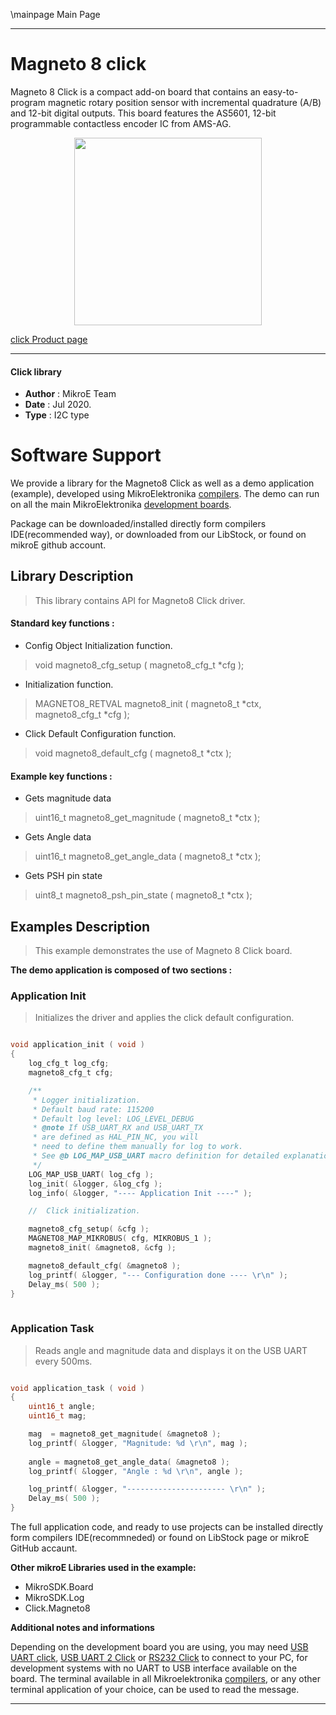 \mainpage Main Page
 
---
# Magneto 8 click

Magneto 8 Click is a compact add-on board that contains an easy-to-program magnetic rotary position sensor with incremental quadrature (A/B) and 12-bit digital outputs. This board features the AS5601, 12-bit programmable contactless encoder IC from AMS-AG.

<p align="center">
  <img src="https://download.mikroe.com/images/click_for_ide/magneto8_click.png" height=300px>
</p>


[click Product page](https://www.mikroe.com/magneto-8-click)

---


#### Click library 

- **Author**        : MikroE Team
- **Date**          : Jul 2020.
- **Type**          : I2C type


# Software Support

We provide a library for the Magneto8 Click 
as well as a demo application (example), developed using MikroElektronika 
[compilers](https://shop.mikroe.com/compilers). 
The demo can run on all the main MikroElektronika [development boards](https://shop.mikroe.com/development-boards).

Package can be downloaded/installed directly form compilers IDE(recommended way), or downloaded from our LibStock, or found on mikroE github account. 

## Library Description

> This library contains API for Magneto8 Click driver.

#### Standard key functions :

- Config Object Initialization function.
> void magneto8_cfg_setup ( magneto8_cfg_t *cfg ); 
 
- Initialization function.
> MAGNETO8_RETVAL magneto8_init ( magneto8_t *ctx, magneto8_cfg_t *cfg );

- Click Default Configuration function.
> void magneto8_default_cfg ( magneto8_t *ctx );


#### Example key functions :

- Gets magnitude data
> uint16_t magneto8_get_magnitude ( magneto8_t *ctx );
 
- Gets Angle data
> uint16_t magneto8_get_angle_data ( magneto8_t *ctx );

- Gets PSH pin state
> uint8_t magneto8_psh_pin_state ( magneto8_t *ctx );

## Examples Description

> This example demonstrates the use of Magneto 8 Click board.

**The demo application is composed of two sections :**

### Application Init 

> Initializes the driver and applies the click default configuration.

```c

void application_init ( void )
{
    log_cfg_t log_cfg;
    magneto8_cfg_t cfg;

    /** 
     * Logger initialization.
     * Default baud rate: 115200
     * Default log level: LOG_LEVEL_DEBUG
     * @note If USB_UART_RX and USB_UART_TX 
     * are defined as HAL_PIN_NC, you will 
     * need to define them manually for log to work. 
     * See @b LOG_MAP_USB_UART macro definition for detailed explanation.
     */
    LOG_MAP_USB_UART( log_cfg );
    log_init( &logger, &log_cfg );
    log_info( &logger, "---- Application Init ----" );

    //  Click initialization.

    magneto8_cfg_setup( &cfg );
    MAGNETO8_MAP_MIKROBUS( cfg, MIKROBUS_1 );
    magneto8_init( &magneto8, &cfg );

    magneto8_default_cfg( &magneto8 );
    log_printf( &logger, "--- Configuration done ---- \r\n" );
    Delay_ms( 500 );
}
  
```

### Application Task

> Reads angle and magnitude data and displays it on the USB UART every 500ms.

```c

void application_task ( void )
{
    uint16_t angle;
    uint16_t mag;

    mag  = magneto8_get_magnitude( &magneto8 );
    log_printf( &logger, "Magnitude: %d \r\n", mag );
    
    angle = magneto8_get_angle_data( &magneto8 );
    log_printf( &logger, "Angle : %d \r\n", angle );

    log_printf( &logger, "---------------------- \r\n" );
    Delay_ms( 500 );
} 

```


The full application code, and ready to use projects can be  installed directly form compilers IDE(recommneded) or found on LibStock page or mikroE GitHub accaunt.

**Other mikroE Libraries used in the example:** 

- MikroSDK.Board
- MikroSDK.Log
- Click.Magneto8

**Additional notes and informations**

Depending on the development board you are using, you may need 
[USB UART click](https://shop.mikroe.com/usb-uart-click), 
[USB UART 2 Click](https://shop.mikroe.com/usb-uart-2-click) or 
[RS232 Click](https://shop.mikroe.com/rs232-click) to connect to your PC, for 
development systems with no UART to USB interface available on the board. The 
terminal available in all Mikroelektronika 
[compilers](https://shop.mikroe.com/compilers), or any other terminal application 
of your choice, can be used to read the message.



---
